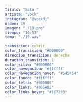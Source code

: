 ```yaml
---
titulo: "Sata "
artista: "Vock"
instagram: "@vockdj"
orden: 19
imagen: "./19.png"
tiempo: "16:53"
tema: "./19.wav"

transicion: cubrir
color_transicion: "#000000"
direccion_transicion: derecha
duracion_transicion: 1
color_sitio: "#000000"
color_navegacion: "#ffffff"
color_navegacion_hover: "#545454"
color_fondo: "#ffffff"
color_letra: "#000000"
color_links: "#065A82"
color_links_hover: "#1C7293"
---
```

